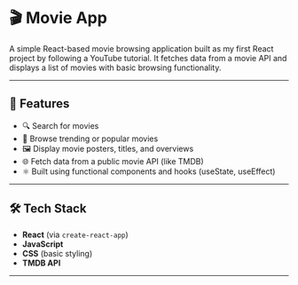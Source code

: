 # 🎬 Movie App

A simple React-based movie browsing application built as my first React project by following a YouTube tutorial. It fetches data from a movie API and displays a list of movies with basic browsing functionality.

---

## 📌 Features

- 🔍 Search for movies
- 📄 Browse trending or popular movies
- 🖼️ Display movie posters, titles, and overviews
- 🌐 Fetch data from a public movie API (like TMDB)
- ⚛️ Built using functional components and hooks (useState, useEffect)

---

## 🛠 Tech Stack

- **React** (via `create-react-app`)
- **JavaScript**
- **CSS** (basic styling)
- **TMDB API** 
---
